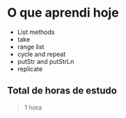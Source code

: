 # O que aprendi hoje

- List methods
- take
- range list
- cycle and repeat
- putStr and putStrLn
- replicate

## Total de horas de estudo

> 1 hora